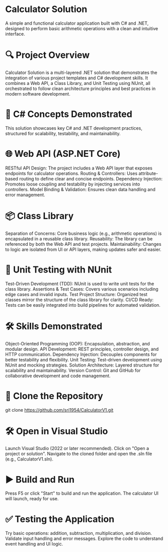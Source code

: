 # Calculator Solution
A simple and functional calculator application built with C# and .NET, designed to perform basic arithmetic operations with a clean and intuitive interface.

# 🔍 Project Overview
Calculator Solution is a multi-layered .NET solution that demonstrates the integration of various project templates and C# development skills. 
It combines a Web API, a Class Library, and Unit Testing using NUnit, all orchestrated to follow clean architecture principles and best practices in modern software development.

# 🧠 C# Concepts Demonstrated
This solution showcases key C# and .NET development practices, structured for scalability, testability, and maintainability.

# 🌐 Web API (ASP.NET Core)
RESTful API Design: The project includes a Web API layer that exposes endpoints for calculator operations.
Routing & Controllers: Uses attribute-based routing to define clear and concise endpoints.
Dependency Injection: Promotes loose coupling and testability by injecting services into controllers.
Model Binding & Validation: Ensures clean data handling and error management.

# 📦 Class Library
Separation of Concerns: Core business logic (e.g., arithmetic operations) is encapsulated in a reusable class library.
Reusability: The library can be referenced by both the Web API and test projects.
Maintainability: Changes to logic are isolated from UI or API layers, making updates safer and easier.

# 🧪 Unit Testing with NUnit
Test-Driven Development (TDD): NUnit is used to write unit tests for the class library.
Assertions & Test Cases: Covers various scenarios including edge cases and invalid inputs.
Test Project Structure: Organized test classes mirror the structure of the class library for clarity.
CI/CD Ready: Tests can be easily integrated into build pipelines for automated validation.

# 🛠️ Skills Demonstrated
Object-Oriented Programming (OOP): Encapsulation, abstraction, and modular design.
API Development: REST principles, controller design, and HTTP communication.
Dependency Injection: Decouples components for better testability and flexibility.
Unit Testing: Test-driven development using NUnit and mocking strategies.
Solution Architecture: Layered structure for scalability and maintainability.
Version Control: Git and GitHub for collaborative development and code management.

# 🔗 Clone the Repository
git clone https://github.com/sri1954/CalculatorV1.git

# 🛠️ Open in Visual Studio
Launch Visual Studio (2022 or later recommended).
Click on "Open a project or solution".
Navigate to the cloned folder and open the .sln file (e.g., CalculatorV1.sln).

# ▶️ Build and Run
Press F5 or click "Start" to build and run the application.
The calculator UI will launch, ready for use.

# ✅ Testing the Application
Try basic operations: addition, subtraction, multiplication, and division.
Validate input handling and error messages.
Explore the code to understand event handling and UI logic.
